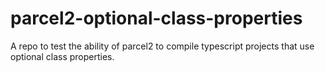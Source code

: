 # parcel2-optional-class-properties
A repo to test the ability of parcel2 to compile typescript projects that use optional class properties.
